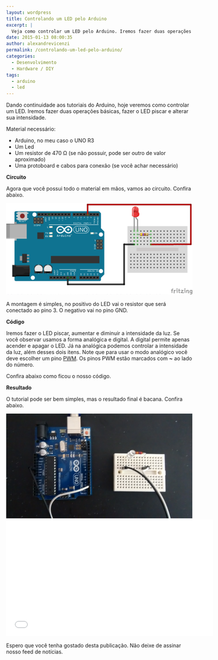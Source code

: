 ```yaml
---
layout: wordpress
title: Controlando um LED pelo Arduino
excerpt: |
  Veja como controlar um LED pelo Arduino. Iremos fazer duas operações básicas, fazer o LED piscar e alterar sua intensidade.
date: 2015-01-13 08:00:35
author: alexandrevicenzi
permalink: /controlando-um-led-pelo-arduino/
categories:
  - Desenvolvimento
  - Hardware / DIY
tags:
  - arduino
  - led
---
```


Dando continuidade aos tutoriais do Arduino, hoje veremos como controlar um LED. Iremos fazer duas operações básicas, fazer o LED piscar e alterar sua intensidade.

Material necessário:
<ul>
	<li>Arduino, no meu caso o UNO R3</li>
	<li>Um Led</li>
	<li>Um resistor de 470 Ω (se não possuir, pode ser outro de valor aproximado)</li>
	<li>Uma protoboard e cabos para conexão (se você achar necessário)</li>
</ul>
<strong>Circuito</strong>

Agora que você possui todo o material em mãos, vamos ao circuito. Confira abaixo.

<img src="/assets/wp-content/uploads/2015/01/led_bb.png" alt="Led" />

A montagem é simples, no positivo do LED vai o resistor que será conectado ao pino 3. O negativo vai no pino GND.

<strong>Código</strong>

Iremos fazer o LED piscar, aumentar e diminuir a intensidade da luz. Se você observar usamos a forma analógica e digital. A digital permite apenas acender e apagar o LED. Já na analógica podemos controlar a intensidade da luz, além desses dois itens. Note que para usar o modo analógico você deve escolher um pino <a href="http://arduino.cc/en/Tutorial/PWM">PWM</a>. Os pinos PWM estão marcados com <strong>~</strong> ao lado do número.

Confira abaixo como ficou o nosso código.

<script src="//gistfy-app.herokuapp.com/github/ButecoOpenSource/arduino-led/exemplo.ino" type="text/javascript"></script>

<strong>Resultado</strong>

O tutorial pode ser bem simples, mas o resultado final é bacana. Confira abaixo.

<img src="/assets/wp-content/uploads/2015/01/resultado_led.jpg" alt="circuito" />

<iframe src="//www.youtube.com/embed/dziQ01-WtdA" width="560" height="315" frameborder="0" allowfullscreen="allowfullscreen"></iframe>

Espero que você tenha gostado desta publicação. Não deixe de assinar nosso feed de notícias.